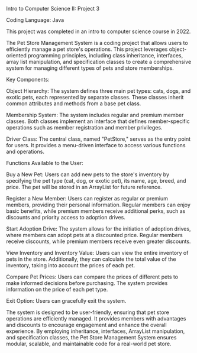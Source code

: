 Intro to Computer Science II: Project 3

Coding Language: Java

This project was completed in an intro to computer science course in 2022.

The Pet Store Management System is a coding project that allows users to efficiently manage a pet store's operations. This project leverages object-oriented programming principles, including class inheritance, interfaces, array list manipulation, and specification classes to create a comprehensive system for managing different types of pets and store memberships.

Key Components:

Object Hierarchy: The system defines three main pet types: cats, dogs, and exotic pets, each represented by separate classes. These classes inherit common attributes and methods from a base pet class.

Membership System: The system includes regular and premium member classes. Both classes implement an interface that defines member-specific operations such as member registration and member privileges.

Driver Class: The central class, named "PetStore," serves as the entry point for users. It provides a menu-driven interface to access various functions and operations.

Functions Available to the User:

Buy a New Pet: Users can add new pets to the store's inventory by specifying the pet type (cat, dog, or exotic pet), its name, age, breed, and price. The pet will be stored in an ArrayList for future reference.

Register a New Member: Users can register as regular or premium members, providing their personal information. Regular members can enjoy basic benefits, while premium members receive additional perks, such as discounts and priority access to adoption drives.

Start Adoption Drive: The system allows for the initiation of adoption drives, where members can adopt pets at a discounted price. Regular members receive discounts, while premium members receive even greater discounts.

View Inventory and Inventory Value: Users can view the entire inventory of pets in the store. Additionally, they can calculate the total value of the inventory, taking into account the prices of each pet.

Compare Pet Prices: Users can compare the prices of different pets to make informed decisions before purchasing. The system provides information on the price of each pet type.

Exit Option: Users can gracefully exit the system.

The system is designed to be user-friendly, ensuring that pet store operations are efficiently managed. It provides members with advantages and discounts to encourage engagement and enhance the overall experience. By employing inheritance, interfaces, ArrayList manipulation, and specification classes, the Pet Store Management System ensures modular, scalable, and maintainable code for a real-world pet store.

